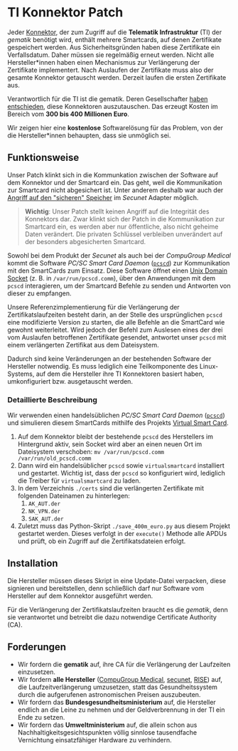 # TI Konnektor Patch

Jeder [Konnektor](https://fachportal.gematik.de/hersteller-anbieter/komponenten-dienste/konnektor), der zum Zugriff auf die **Telematik Infrastruktur** (TI) der *gematik* benötigt wird, enthält mehrere Smartcards, auf denen Zertifikate gespeichert werden.
Aus Sicherheitsgründen haben diese Zertifikate ein Verfallsdatum. Daher müssen sie regelmäßig erneut werden.
Nicht alle Hersteller*innen haben einen Mechanismus zur Verlängerung der Zertifikate implementert. Nach Auslaufen der Zertifikate muss also der gesamte Konnektor getauscht werden.
Derzeit laufen die ersten Zertifikate aus. 

Verantwortlich für die TI ist die gematik. Deren Gesellschafter [haben entschieden](https://www.gematik.de/newsroom/news-detail/aktuelles-erste-konnektoren-laufen-im-september-aus), diese Konnektoren auszutauschen. Das erzeugt Kosten im Bereich vom **300 bis 400 Millionen Euro**.

Wir zeigen hier eine **kostenlose** Softwarelösung für das Problem, von der die Hersteller*innen behaupten, dass sie unmöglich sei.

## Funktionsweise

Unser Patch klinkt sich in die Kommunkation zwischen der Software auf dem Konnektor und der Smartcard ein. Das geht, weil die Kommunikation zur Smartcard nicht abgesichert ist. Unter anderem deshalb war auch der [Angriff auf den "sicheren" Speicher](https://twitter.com/fluepke/status/1576584063896256513) im *Secunet* Adapter möglich.

> **Wichtig**: Unser Patch stellt keinen Angriff auf die Integrität des Konnektors dar. Zwar klinkt sich der Patch in die Kommunikation zur Smartcard ein, es werden aber nur öffentliche, also nicht geheime Daten verändert. Die privaten Schlüssel verbleiben unverändert auf der besonders abgesicherten Smartcard.

Sowohl bei dem Produkt der *Secunet* als auch bei der *CompuGroup Medical* kommt die Software *PC/SC Smart Card Daemon* ([`pcscd`](https://github.com/LudovicRousseau/PCSC)) zur Kommunikation mit den SmartCards zum Einsatz. Diese Software öffnet einen [Unix Domain Socket](https://de.wikipedia.org/wiki/Unix_Domain_Socket) (z. B. in `/var/run/pcscd.comm`), über den Anwendungen mit dem `pcscd` interagieren, um der Smartcard Befehle zu senden und Antworten von dieser zu empfangen.

Unsere Referenzimplementierung für die Verlängerung der Zertifikatslaufzeiten besteht darin, an der Stelle des ursprünglichen `pcscd` eine modifizierte Version zu starten, die alle Befehle an die SmartCard wie gewohnt weiterleitet. Wird jedoch der Befehl zum Auslesen eines der drei vom Auslaufen betroffenen Zertifikate gesendet, antwortet unser `pcscd` mit einem verlängerten Zertifikat aus dem Dateisystem.

Dadurch sind keine Veränderungen an der bestehenden Software der Hersteller notwendig. Es muss lediglich eine Teilkomponente des Linux-Systems, auf dem die Hersteller ihre TI Konnektoren basiert haben, umkonfiguriert bzw. ausgetauscht werden.

### Detaillierte Beschreibung

Wir verwenden einen handelsüblichen *PC/SC Smart Card Daemon* ([`pcscd`](https://github.com/LudovicRousseau/PCSC)) und simulieren diesem SmartCards mithilfe des Projekts [Virtual Smart Card](https://frankmorgner.github.io/vsmartcard/virtualsmartcard/README.html).

1. Auf dem Konnektor bleibt der bestehende `pcscd` des Herstellers im Hintergrund aktiv, sein Socket wird aber an einen neuen Ort im Dateisystem verschoben: `mv /var/run/pcscd.comm /var/run/old_pcscd.comm`
2. Dann wird ein handelsüblicher `pcscd` sowie `virtualsmartcard` installiert und gestartet. Wichtig ist, dass der `pcscd` so konfiguriert wird, lediglich die Treiber für `virtualsmartcard` zu laden.
3. In dem Verzeichnis `./certs` sind die verlängerten Zertifikate mit folgenden Dateinamen zu hinterlegen:
    1. `AK_AUT.der`
    2. `NK_VPN.der`
    3. `SAK_AUT.der`
4. Zuletzt muss das Python-Skript `./save_400m_euro.py` aus diesem Projekt gestartet werden. Dieses verfolgt in der `execute()` Methode alle APDUs und prüft, ob ein Zugriff auf die Zertifikatsdateien erfolgt.

## Installation

Die Hersteller müssen dieses Skript in eine Update-Datei verpacken, diese signieren und bereitstellen, denn schließlich darf nur Software vom Hersteller auf dem Konnektor ausgeführt werden.

Für die Verlängerung der Zertifikatslaufzeiten braucht es die *gematik*, denn sie verantwortet und betreibt die dazu notwendige Certificate Authority (CA).

## Forderungen

- Wir fordern die **gematik** auf, ihre CA für die Verlängerung der Laufzeiten einzusetzen.
- Wir fordern **alle Hersteller** ([CompuGroup Medical](https://www.cgm.com/deu_de), [secunet](https://www.secunet.com/), [RISE](https://www.rise-konnektor.de/)) auf, die Laufzeitverlängerung umzusetzen, statt das Gesundheitssystem durch die aufgerufenen astronomischen Preisen auszubeuten.
- Wir fordern das **Bundesgesundheitsministerium** auf, die Hersteller endlich an die Leine zu nehmen und der Geldverbrennung in der TI ein Ende zu setzen.
- Wir fordern das **Umweltministerium** auf, die allein schon aus Nachhaltigkeitsgesichtspunkten völlig sinnlose tausendfache Vernichtung einsatzfähiger Hardware zu verhindern.
